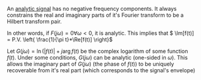 An [analytic signal](https://en.wikipedia.org/wiki/Analytic_signal) has no negative frequency components.
It always constrains the real and imaginary parts of it's Fourier transform to be a Hilbert transform pair.

In other words, if $F(j\omega) = 0 \forall \omega < 0$, it is analytic. This implies that $ \Im[f(t)] = P.V. \left\{ \frac{1}{\pi t}*\Re[f(t)] \right\}$

Let $G(j\omega) = \ln(\vert f(t)\vert +j\arg f(t)$ be the complex logarithm of some function $f(t)$. Under some conditions, $G(j\omega)$ can be analytic (one-sided in $\omega$). This allows the imaginary part of $G(j\omega)$ (the phase of $f(t)$) to be uniquely recoverable from it's real part (which corresponds to the signal's envelope)

